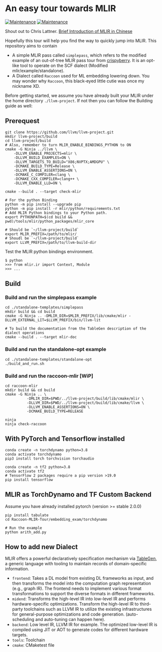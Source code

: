 # An easy tour towards MLIR
[![Maintenance](https://img.shields.io/badge/Raccoon-V0.1-brightgreen)](https://github.com/JoshuaQSH/Raccoon-MLIR-Tour)
[![Maintenance](https://img.shields.io/badge/Maintained%3F-YES-green.svg)](https://github.com/JoshuaQSH/Raccoon-MLIR-Tour)

Shout out to Chris Lattner.
[Brief Introduction of MLIR in Chinese](https://zhuanlan.zhihu.com/p/442140282)

Hopefully this tour will help you find the way to quickly jump into MLIR. This repository aims to contain 
- A simple MLIR pass called `simplepass`, which refers to the modified example of an out-of-tree MLIR pass tour from [crispyberry](https://github.com/crispyberry/MLIR-Pass-Tour). It is an opt-like tool to operate on the SCF dialect (Modified mlir/example/standalone).
- A Dialect called `Raccoon` used for ML embedding lowering down. You may wonder why `Raccoon`, this black-eyed little cutie was once my nickname XD.


Before getting started, we assume you have already built your MLIR under the home directory `./llvm-project`. If not then you can follow the Building guide as well:

## Prerequest
```shell
git clone https://github.com/llvm/llvm-project.git
mkdir llvm-project/build
cd llvm-project/build
# Also, remember to turn MLIR_ENABLE_BINDINGS_PYTHON to ON
cmake -G Ninja ../llvm \
	-DLLVM_ENABLE_PROJECTS=mlir \
	-DLLVM_BUILD_EXAMPLES=ON \
	-DLLVM_TARGETS_TO_BUILD="X86;NVPTX;AMDGPU" \
	-DCMAKE_BUILD_TYPE=Release \
	-DLLVM_ENABLE_ASSERTIONS=ON \
	-DCMAKE_C_COMPILER=clang \
	-DCMAKE_CXX_COMPILER=clang++ \
	-DLLVM_ENABLE_LLD=ON \

cmake --build . --target check-mlir

# For the python Binding
python -m pip install --upgrade pip
python -m pip install -r mlir/python/requirements.txt
# Add MLIR Python bindings to your Python path.
export PYTHONPATH=$(cd build && pwd)/tools/mlir/python_packages/mlir_core

# Should be `~/llvm-project/build`
export MLIR_PREFIX=/path/to/mlir/ 
# Shoudl be `~/llvm-project/build`
export LLVM_PREFIX=/path/to/llvm-build-dir
```

Test the MLIR python bindings environment.
```shell
$ python
>>> from mlir.ir import Context, Module
>>> ...
```

## Build
### Build and run the simplepass example
```shell
cd ./standalone-templates/simplepass
mkdir build && cd build
cmake -G Ninja .. -DMLIR_DIR=$MLIR_PREFIX/lib/cmake/mlir -DLLVM_EXTERNAL_LIT=$LLVM_PREFIX/bin/llvm-lit

# To build the documentation from the TableGen description of the dialect operations
cmake --build . --target mlir-doc
```
### Build and run the standalone-opt example
```shell
cd ./standalone-templates/standalone-opt
./build_and_run.sh
```

### Build and run the raccoon-mlir [WiP]
```shell
cd raccoon-mlir
mkdir build && cd build
cmake -G Ninja .. \
		  -DMLIR_DIR=$PWD/../llvm-project/build/lib/cmake/mlir \
		  -DLLVM_DIR=$PWD/../llvm-project/build/lib/cmake/llvm \
		  -DLLVM_ENABLE_ASSERTIONS=ON \
		  -DCMAKE_BUILD_TYPE=RELEASE

ninja
ninja check-raccoon
```

## With PyTorch and Tensorflow installed
```shell
conda create -n torchdynamo python=3.8
conda activate torchdynamo
pip3 install torch torchvision torchaudio
```

```shell
conda create -n tf2 python=3.8
conda activate tf2
# TensorFlow 2 packages require a pip version >19.0
pip install tensorflow
```

## MLIR as TorchDynamo and TF Custom Backend
Assume you have already installed pytorch (version >= stable 2.0.0)
```shell
pip install tabulate
cd Raccoon-MLIR-Tour/embedding_exam/torchdynamo

# Run the example
python arith_add.py
```


## How to add new Dialect
MLIR offers a powerful declaratively specification mechanism via [TableGen](https://llvm.org/docs/TableGen/ProgRef.html), a generic language with tooling to maintain records of domain-specific information. 
- `frontend`: Takes a DL model from existing DL frameworks as input, and then transforms
the model into the computation graph representation (e.g., graph IR). The frontend needs to
implement various format transformations to support the diverse formats in different frameworks.
- `midend`: Transforms the high-level IR into low-level IR and performs hardware-specific
optimizations. Transform the high-level IR to third-party toolchains such as LLVM IR to utilize the existing infrastructures for general-purpose optimizations and code generation. (auto-scheduling and auto-tuning can happen here).
- `backend`: Low level IR, LLVM IR for example. The optimized low-level IR is compiled using JIT or AOT to generate codes for different hardware targets. 
- `tools`: Toolchain
- `cmake`: CMaketest file
